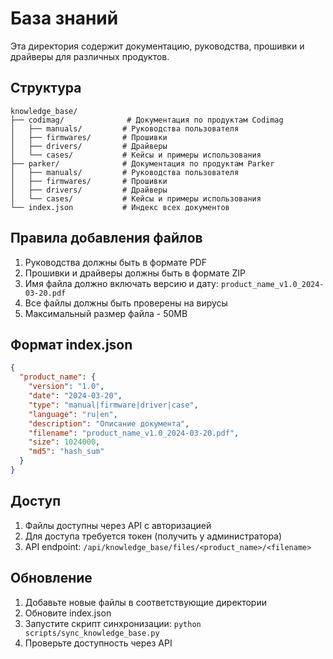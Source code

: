 # База знаний

Эта директория содержит документацию, руководства, прошивки и драйверы для различных продуктов.

## Структура

```
knowledge_base/
├── codimag/              # Документация по продуктам Codimag
│   ├── manuals/         # Руководства пользователя
│   ├── firmwares/       # Прошивки
│   ├── drivers/         # Драйверы
│   └── cases/           # Кейсы и примеры использования
├── parker/              # Документация по продуктам Parker
│   ├── manuals/         # Руководства пользователя
│   ├── firmwares/       # Прошивки
│   ├── drivers/         # Драйверы
│   └── cases/           # Кейсы и примеры использования
└── index.json           # Индекс всех документов
```

## Правила добавления файлов

1. Руководства должны быть в формате PDF
2. Прошивки и драйверы должны быть в формате ZIP
3. Имя файла должно включать версию и дату: `product_name_v1.0_2024-03-20.pdf`
4. Все файлы должны быть проверены на вирусы
5. Максимальный размер файла - 50MB

## Формат index.json

```json
{
  "product_name": {
    "version": "1.0",
    "date": "2024-03-20",
    "type": "manual|firmware|driver|case",
    "language": "ru|en",
    "description": "Описание документа",
    "filename": "product_name_v1.0_2024-03-20.pdf",
    "size": 1024000,
    "md5": "hash_sum"
  }
}
```

## Доступ

1. Файлы доступны через API с авторизацией
2. Для доступа требуется токен (получить у администратора)
3. API endpoint: `/api/knowledge_base/files/<product_name>/<filename>`

## Обновление

1. Добавьте новые файлы в соответствующие директории
2. Обновите index.json
3. Запустите скрипт синхронизации: `python scripts/sync_knowledge_base.py`
4. Проверьте доступность через API 